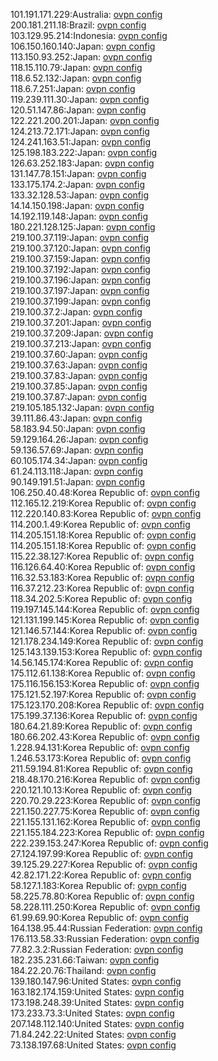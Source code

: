 101.191.171.229:Australia: [ovpn config](vpn/101_191_171_229.ovpn)  
200.181.211.18:Brazil: [ovpn config](vpn/200_181_211_18.ovpn)  
103.129.95.214:Indonesia: [ovpn config](vpn/103_129_95_214.ovpn)  
106.150.160.140:Japan: [ovpn config](vpn/106_150_160_140.ovpn)  
113.150.93.252:Japan: [ovpn config](vpn/113_150_93_252.ovpn)  
118.15.110.79:Japan: [ovpn config](vpn/118_15_110_79.ovpn)  
118.6.52.132:Japan: [ovpn config](vpn/118_6_52_132.ovpn)  
118.6.7.251:Japan: [ovpn config](vpn/118_6_7_251.ovpn)  
119.239.111.30:Japan: [ovpn config](vpn/119_239_111_30.ovpn)  
120.51.147.86:Japan: [ovpn config](vpn/120_51_147_86.ovpn)  
122.221.200.201:Japan: [ovpn config](vpn/122_221_200_201.ovpn)  
124.213.72.171:Japan: [ovpn config](vpn/124_213_72_171.ovpn)  
124.241.163.51:Japan: [ovpn config](vpn/124_241_163_51.ovpn)  
125.198.183.222:Japan: [ovpn config](vpn/125_198_183_222.ovpn)  
126.63.252.183:Japan: [ovpn config](vpn/126_63_252_183.ovpn)  
131.147.78.151:Japan: [ovpn config](vpn/131_147_78_151.ovpn)  
133.175.174.2:Japan: [ovpn config](vpn/133_175_174_2.ovpn)  
133.32.128.53:Japan: [ovpn config](vpn/133_32_128_53.ovpn)  
14.14.150.198:Japan: [ovpn config](vpn/14_14_150_198.ovpn)  
14.192.119.148:Japan: [ovpn config](vpn/14_192_119_148.ovpn)  
180.221.128.125:Japan: [ovpn config](vpn/180_221_128_125.ovpn)  
219.100.37.119:Japan: [ovpn config](vpn/219_100_37_119.ovpn)  
219.100.37.120:Japan: [ovpn config](vpn/219_100_37_120.ovpn)  
219.100.37.159:Japan: [ovpn config](vpn/219_100_37_159.ovpn)  
219.100.37.192:Japan: [ovpn config](vpn/219_100_37_192.ovpn)  
219.100.37.196:Japan: [ovpn config](vpn/219_100_37_196.ovpn)  
219.100.37.197:Japan: [ovpn config](vpn/219_100_37_197.ovpn)  
219.100.37.199:Japan: [ovpn config](vpn/219_100_37_199.ovpn)  
219.100.37.2:Japan: [ovpn config](vpn/219_100_37_2.ovpn)  
219.100.37.201:Japan: [ovpn config](vpn/219_100_37_201.ovpn)  
219.100.37.209:Japan: [ovpn config](vpn/219_100_37_209.ovpn)  
219.100.37.213:Japan: [ovpn config](vpn/219_100_37_213.ovpn)  
219.100.37.60:Japan: [ovpn config](vpn/219_100_37_60.ovpn)  
219.100.37.63:Japan: [ovpn config](vpn/219_100_37_63.ovpn)  
219.100.37.83:Japan: [ovpn config](vpn/219_100_37_83.ovpn)  
219.100.37.85:Japan: [ovpn config](vpn/219_100_37_85.ovpn)  
219.100.37.87:Japan: [ovpn config](vpn/219_100_37_87.ovpn)  
219.105.185.132:Japan: [ovpn config](vpn/219_105_185_132.ovpn)  
39.111.86.43:Japan: [ovpn config](vpn/39_111_86_43.ovpn)  
58.183.94.50:Japan: [ovpn config](vpn/58_183_94_50.ovpn)  
59.129.164.26:Japan: [ovpn config](vpn/59_129_164_26.ovpn)  
59.136.57.69:Japan: [ovpn config](vpn/59_136_57_69.ovpn)  
60.105.174.34:Japan: [ovpn config](vpn/60_105_174_34.ovpn)  
61.24.113.118:Japan: [ovpn config](vpn/61_24_113_118.ovpn)  
90.149.191.51:Japan: [ovpn config](vpn/90_149_191_51.ovpn)  
106.250.40.48:Korea Republic of: [ovpn config](vpn/106_250_40_48.ovpn)  
112.165.12.219:Korea Republic of: [ovpn config](vpn/112_165_12_219.ovpn)  
112.220.140.83:Korea Republic of: [ovpn config](vpn/112_220_140_83.ovpn)  
114.200.1.49:Korea Republic of: [ovpn config](vpn/114_200_1_49.ovpn)  
114.205.151.18:Korea Republic of: [ovpn config](vpn/114_205_151_18.ovpn)  
114.205.151.18:Korea Republic of: [ovpn config](vpn/114_205_151_18.ovpn)  
115.22.38.127:Korea Republic of: [ovpn config](vpn/115_22_38_127.ovpn)  
116.126.64.40:Korea Republic of: [ovpn config](vpn/116_126_64_40.ovpn)  
116.32.53.183:Korea Republic of: [ovpn config](vpn/116_32_53_183.ovpn)  
116.37.212.23:Korea Republic of: [ovpn config](vpn/116_37_212_23.ovpn)  
118.34.202.5:Korea Republic of: [ovpn config](vpn/118_34_202_5.ovpn)  
119.197.145.144:Korea Republic of: [ovpn config](vpn/119_197_145_144.ovpn)  
121.131.199.145:Korea Republic of: [ovpn config](vpn/121_131_199_145.ovpn)  
121.146.57.144:Korea Republic of: [ovpn config](vpn/121_146_57_144.ovpn)  
121.178.234.149:Korea Republic of: [ovpn config](vpn/121_178_234_149.ovpn)  
125.143.139.153:Korea Republic of: [ovpn config](vpn/125_143_139_153.ovpn)  
14.56.145.174:Korea Republic of: [ovpn config](vpn/14_56_145_174.ovpn)  
175.112.61.138:Korea Republic of: [ovpn config](vpn/175_112_61_138.ovpn)  
175.116.156.153:Korea Republic of: [ovpn config](vpn/175_116_156_153.ovpn)  
175.121.52.197:Korea Republic of: [ovpn config](vpn/175_121_52_197.ovpn)  
175.123.170.208:Korea Republic of: [ovpn config](vpn/175_123_170_208.ovpn)  
175.199.37.136:Korea Republic of: [ovpn config](vpn/175_199_37_136.ovpn)  
180.64.21.89:Korea Republic of: [ovpn config](vpn/180_64_21_89.ovpn)  
180.66.202.43:Korea Republic of: [ovpn config](vpn/180_66_202_43.ovpn)  
1.228.94.131:Korea Republic of: [ovpn config](vpn/1_228_94_131.ovpn)  
1.246.53.173:Korea Republic of: [ovpn config](vpn/1_246_53_173.ovpn)  
211.59.194.81:Korea Republic of: [ovpn config](vpn/211_59_194_81.ovpn)  
218.48.170.216:Korea Republic of: [ovpn config](vpn/218_48_170_216.ovpn)  
220.121.10.13:Korea Republic of: [ovpn config](vpn/220_121_10_13.ovpn)  
220.70.29.223:Korea Republic of: [ovpn config](vpn/220_70_29_223.ovpn)  
221.150.227.75:Korea Republic of: [ovpn config](vpn/221_150_227_75.ovpn)  
221.155.131.162:Korea Republic of: [ovpn config](vpn/221_155_131_162.ovpn)  
221.155.184.223:Korea Republic of: [ovpn config](vpn/221_155_184_223.ovpn)  
222.239.153.247:Korea Republic of: [ovpn config](vpn/222_239_153_247.ovpn)  
27.124.197.99:Korea Republic of: [ovpn config](vpn/27_124_197_99.ovpn)  
39.125.29.227:Korea Republic of: [ovpn config](vpn/39_125_29_227.ovpn)  
42.82.171.22:Korea Republic of: [ovpn config](vpn/42_82_171_22.ovpn)  
58.127.1.183:Korea Republic of: [ovpn config](vpn/58_127_1_183.ovpn)  
58.225.78.80:Korea Republic of: [ovpn config](vpn/58_225_78_80.ovpn)  
58.228.111.250:Korea Republic of: [ovpn config](vpn/58_228_111_250.ovpn)  
61.99.69.90:Korea Republic of: [ovpn config](vpn/61_99_69_90.ovpn)  
164.138.95.44:Russian Federation: [ovpn config](vpn/164_138_95_44.ovpn)  
176.113.58.33:Russian Federation: [ovpn config](vpn/176_113_58_33.ovpn)  
77.82.3.2:Russian Federation: [ovpn config](vpn/77_82_3_2.ovpn)  
182.235.231.66:Taiwan: [ovpn config](vpn/182_235_231_66.ovpn)  
184.22.20.76:Thailand: [ovpn config](vpn/184_22_20_76.ovpn)  
139.180.147.96:United States: [ovpn config](vpn/139_180_147_96.ovpn)  
163.182.174.159:United States: [ovpn config](vpn/163_182_174_159.ovpn)  
173.198.248.39:United States: [ovpn config](vpn/173_198_248_39.ovpn)  
173.233.73.3:United States: [ovpn config](vpn/173_233_73_3.ovpn)  
207.148.112.140:United States: [ovpn config](vpn/207_148_112_140.ovpn)  
71.84.242.22:United States: [ovpn config](vpn/71_84_242_22.ovpn)  
73.138.197.68:United States: [ovpn config](vpn/73_138_197_68.ovpn)  

